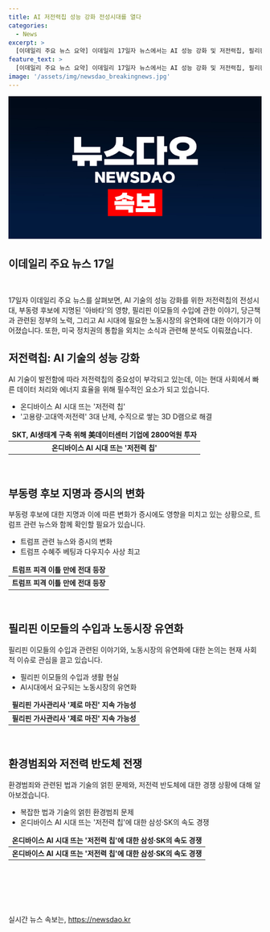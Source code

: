 ```yaml
---
title: AI 저전력칩 성능 강화 전성시대를 열다
categories:
  - News
excerpt: >
  [이데일리 주요 뉴스 요약] 이데일리 17일자 뉴스에서는 AI 성능 강화 및 저전력칩, 필리핀 가사관리사 등 다양한 주제가 소개됐다. SKT의 미국 데이터센터 투자, 북한 주재 외교관의 발언, 환경범죄 엄벌 강화 등 글로벌 및 국내 경제 동향 또한 다루고 있다. 여기에는 국내외 증권, 부동산, 건강, ICT, 문화 등 다양한 분야의 다양한 이슈가 포함돼 있다.
feature_text: >
  [이데일리 주요 뉴스 요약] 이데일리 17일자 뉴스에서는 AI 성능 강화 및 저전력칩, 필리핀 가사관리사 등 다양한 주제가 소개됐다. SKT의 미국 데이터센터 투자, 북한 주재 외교관의 발언, 환경범죄 엄벌 강화 등 글로벌 및 국내 경제 동향 또한 다루고 있다. 여기에는 국내외 증권, 부동산, 건강, ICT, 문화 등 다양한 분야의 다양한 이슈가 포함돼 있다.
image: '/assets/img/newsdao_breakingnews.jpg'
---
```


<p><img src="/assets/img/newsdao_breakingnews.jpg" alt="ontimetimes 속보" /></p>

<h2 data-ke-size="size26">이데일리 주요 뉴스 17일</h2>

<p data-ke-size="size16">&nbsp;</p>

<p data-ke-size="size16">17일자 이데일리 주요 뉴스를 살펴보면, AI 기술의 성능 강화를 위한 저전력칩의 전성시대, 부동령 후보에 지명된 '아바타'의 영향, 필리핀 이모들의 수입에 관한 이야기, 당근책과 관련된 정부의 노력, 그리고 AI 시대에 필요한 노동시장의 유연화에 대한 이야기가 이어졌습니다. 또한, 미국 정치권의 통합을 외치는 소식과 관련해 분석도 이뤄졌습니다.</p>

<h2 data-ke-size="size24">저전력칩: AI 기술의 성능 강화</h2>

<p data-ke-size="size16">AI 기술이 발전함에 따라 저전력칩의 중요성이 부각되고 있는데, 이는 현대 사회에서 빠른 데이터 처리와 에너지 효율을 위해 필수적인 요소가 되고 있습니다.</p>

<ul>
<li>온디바이스 AI 시대 뜨는 '저전력 칩'</li>
<li>'고용량·고대역·저전력' 3대 난제, 수직으로 쌓는 3D D램으로 해결</li>
</ul>

<table>
<thead>
<tr>
<td style="text-align: center; height: 17px;"><b>SKT, AI생태계 구축 위해 美데이터센터 기업에 2800억원 투자</b></td>
</tr>
</thead>
<tbody>
<tr>
<td style="text-align: center; height: 17px;"><b>온디바이스 AI 시대 뜨는 '저전력 칩'</b></td>
</tr>
</tbody>
</table>

<p data-ke-size="size16">&nbsp;</p>

<h2 data-ke-size="size24">부동령 후보 지명과 증시의 변화</h2>

<p data-ke-size="size16">부동령 후보에 대한 지명과 이에 따른 변화가 증시에도 영향을 미치고 있는 상황으로, 트럼프 관련 뉴스와 함께 확인할 필요가 있습니다.</p>

<ul>
<li>트럼프 관련 뉴스와 증시의 변화</li>
<li>트럼프 수혜주 베팅과 다우지수 사상 최고</li>
</ul>

<table>
<thead>
<tr>
<td style="text-align: center; height: 17px;"><b>트럼프 피격 이틀 만에 전대 등장</b></td>
</tr>
</thead>
<tbody>
<tr>
<td style="text-align: center; height: 17px;"><b>트럼프 피격 이틀 만에 전대 등장</b></td>
</tr>
</tbody>
</table>

<p data-ke-size="size16">&nbsp;</p>

<h2 data-ke-size="size24">필리핀 이모들의 수입과 노동시장 유연화</h2>

<p data-ke-size="size16">필리핀 이모들의 수입과 관련된 이야기와, 노동시장의 유연화에 대한 논의는 현재 사회적 이슈로 관심을 끌고 있습니다.</p>

<ul>
<li>필리핀 이모들의 수입과 생활 현실</li>
<li>AI시대에서 요구되는 노동시장의 유연화</li>
</ul>

<table>
<thead>
<tr>
<td style="text-align: center; height: 17px;"><b>필리핀 가사관리사 '제로 마진' 지속 가능성</b></td>
</tr>
</thead>
<tbody>
<tr>
<td style="text-align: center; height: 17px;"><b>필리핀 가사관리사 '제로 마진' 지속 가능성</b></td>
</tr>
</tbody>
</table>

<p data-ke-size="size16">&nbsp;</p>

<h2 data-ke-size="size24">환경범죄와 저전력 반도체 전쟁</h2>

<p data-ke-size="size16">환경범죄와 관련된 법과 기술의 얽힌 문제와, 저전력 반도체에 대한 경쟁 상황에 대해 알아보겠습니다.</p>

<ul>
<li>복잡한 법과 기술의 얽힌 환경범죄 문제</li>
<li>온디바이스 AI 시대 뜨는 '저전력 칩'에 대한 삼성·SK의 속도 경쟁</li>
</ul>

<table>
<thead>
<tr>
<td style="text-align: center; height: 17px;"><b>온디바이스 AI 시대 뜨는 '저전력 칩'에 대한 삼성·SK의 속도 경쟁</b></td>
</tr>
</thead>
<tbody>
<tr>
<td style="text-align: center; height: 17px;"><b>온디바이스 AI 시대 뜨는 '저전력 칩'에 대한 삼성·SK의 속도 경쟁</b></td>
</tr>
</tbody>
</table>

<p data-ke-size="size16">&nbsp;</p>

<p data-ke-size="size16">&nbsp;</p>

<p data-ke-size="size16">&nbsp;</p>
실시간 뉴스 속보는, <a href="https://newsdao.kr" rel="dofollow">https://newsdao.kr</a>


